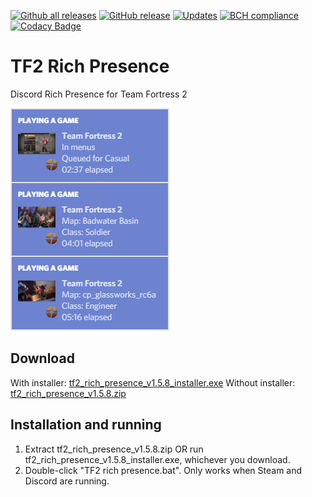 [![Github all releases](https://img.shields.io/github/downloads/Kataiser/tf2-rich-presence/total.svg)](https://GitHub.com/Kataiser/tf2-rich-presence/releases/)
[![GitHub release](https://img.shields.io/github/release/Kataiser/tf2-rich-presence.svg)](https://GitHub.com/Kataiser/tf2-rich-presence/releases/)
[![Updates](https://pyup.io/repos/github/Kataiser/tf2-rich-presence/shield.svg)](https://pyup.io/repos/github/Kataiser/tf2-rich-presence/)
[![BCH compliance](https://bettercodehub.com/edge/badge/Kataiser/tf2-rich-presence?branch=master)](https://bettercodehub.com/)
[![Codacy Badge](https://api.codacy.com/project/badge/Grade/18a048d3a05e4815b247d886abef575f)](https://www.codacy.com/app/Kataiser/tf2-rich-presence?utm_source=github.com&amp;utm_medium=referral&amp;utm_content=Kataiser/tf2-rich-presence&amp;utm_campaign=Badge_Grade)

# TF2 Rich Presence
Discord Rich Presence for Team Fortress 2

![Preview image](preview.png)

## Download
With installer: [tf2_rich_presence_v1.5.8_installer.exe](https://github.com/Kataiser/tf2-rich-presence/releases/download/v1.5.8/tf2_rich_presence_v1.5.8_installer.exe)
Without installer: [tf2_rich_presence_v1.5.8.zip](https://github.com/Kataiser/tf2-rich-presence/releases/download/v1.5.8/tf2_rich_presence_v1.5.8.zip)

## Installation and running
1. Extract tf2_rich_presence_v1.5.8.zip OR run tf2_rich_presence_v1.5.8_installer.exe, whichever you download.
2. Double-click "TF2 rich presence.bat". Only works when Steam and Discord are running.